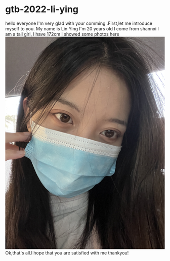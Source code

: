 # gtb-2022-li-ying
hello everyone
l'm very glad with your comming
.First,let me introduce myself to you.
My name is Lin Ying
I'm 20 years old
l come from shannxi
I am a tall girl, I have 172cm
I showed some photos here
![](https://github.com/gtb-2022-li-ying/gtb-2022-li-ying/blob/main/1.png.png)
Ok,that's all.l hope that you are satisfied with me
thankyou!
